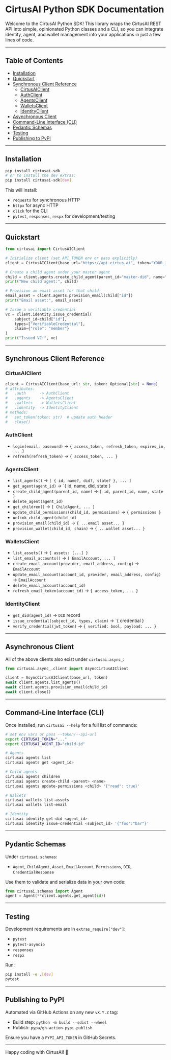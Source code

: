 # CirtusAI Python SDK Documentation

Welcome to the CirtusAI Python SDK! This library wraps the CirtusAI REST API into simple, opinionated Python classes and a CLI, so you can integrate identity, agent, and wallet management into your applications in just a few lines of code.

---

## Table of Contents

- [Installation](#installation)
- [Quickstart](#quickstart)
- [Synchronous Client Reference](#synchronous-client-reference)
  - [CirtusAIClient](#cirtusaiclient)
  - [AuthClient](#authclient)
  - [AgentsClient](#agentsclient)
  - [WalletsClient](#walletsclient)
  - [IdentityClient](#identityclient)
- [Asynchronous Client](#asynchronous-client)
- [Command-Line Interface (CLI)](#command-line-interface-cli)
- [Pydantic Schemas](#pydantic-schemas)
- [Testing](#testing)
- [Publishing to PyPI](#publishing-to-pypi)

---

## Installation

```bash
pip install cirtusai-sdk
# or to install the dev extras:
pip install cirtusai-sdk[dev]
```

This will install:
- `requests` for synchronous HTTP
- `httpx` for async HTTP
- `click` for the CLI
- `pytest`, `responses`, `respx` for development/testing

---

## Quickstart

```python
from cirtusai import CirtusAIClient

# Initialize client (set API_TOKEN env or pass explicitly)
client = CirtusAIClient(base_url="https://api.cirtus.ai", token="YOUR_JWT_TOKEN")

# Create a child agent under your master agent
child = client.agents.create_child_agent(parent_id="master-did", name="MyChild")
print("New child agent:", child)

# Provision an email asset for that child
email_asset = client.agents.provision_email(child["id"])
print("Email asset:", email_asset)

# Issue a verifiable credential
vc = client.identity.issue_credential(
    subject_id=child["id"],
    types=["VerifiableCredential"],
    claim={"role": "member"}
)
print("Issued VC:", vc)
```

---

## Synchronous Client Reference

### CirtusAIClient

```python
client = CirtusAIClient(base_url: str, token: Optional[str] = None)
# attributes:
#   .auth      -> AuthClient
#   .agents    -> AgentsClient
#   .wallets   -> WalletsClient
#   .identity  -> IdentityClient
# methods:
#   set_token(token: str)  # update auth header
#   close()
```

### AuthClient
- `login(email, password)` → `{ access_token, refresh_token, expires_in, ... }`
- `refresh(refresh_token)` → `{ access_token, ... }`

### AgentsClient
- `list_agents()` → `[ { id, name?, did?, state? }, ... ]`
- `get_agent(agent_id)` → `{ id, name, did, state }
- `create_child_agent(parent_id, name)` → `{ id, parent_id, name, state }`
- `delete_agent(agent_id)`
- `get_children()` → `[ ChildAgent, ... ]`
- `update_child_permissions(child_id, permissions)` → `{ permissions }`
- `unlink_child_agent(child_id)`
- `provision_email(child_id)` → `{ ...email asset... }`
- `provision_wallet(child_id, chain)` → `{ ...wallet asset... }`

### WalletsClient
- `list_assets()` → `{ assets: [...] }`
- `list_email_accounts()` → `[ EmailAccount, ... ]`
- `create_email_account(provider, email_address, config)` → `EmailAccount`
- `update_email_account(account_id, provider, email_address, config)` → `EmailAccount`
- `delete_email_account(account_id)`
- `refresh_email_token(account_id)` → `{ access_token, ... }`

### IdentityClient
- `get_did(agent_id)` → `DID` record
- `issue_credential(subject_id, types, claim)` → `{ credential }
- `verify_credential(jwt_token)` → `{ verified: bool, payload: ... }`

---

## Asynchronous Client

All of the above clients also exist under `cirtusai.async_`:

```python
from cirtusai.async_.client import AsyncCirtusAIClient

client = AsyncCirtusAIClient(base_url, token)
await client.agents.list_agents()
await client.agents.provision_email(child_id)
await client.close()
```


---

## Command-Line Interface (CLI)

Once installed, run `cirtusai --help` for a full list of commands:

```bash
# set env vars or pass --token/--api-url
export CIRTUSAI_TOKEN="..."
export CIRTUSAI_AGENT_ID="child-id"

# Agents
cirtusai agents list
cirtusai agents get <agent_id>

# Child agents
cirtusai agents children
cirtusai agents create-child <parent> <name>
cirtusai agents update-permissions <child> '{"read": true}'

# Wallets
cirtusai wallets list-assets
cirtusai wallets list-email

# Identity
cirtusai identity get-did <agent_id>
cirtusai identity issue-credential <subject_id> '{"foo":"bar"}'
```

---

## Pydantic Schemas

Under `cirtusai.schemas`:
- `Agent`, `ChildAgent`, `Asset`, `EmailAccount`, `Permissions`, `DID`, `CredentialResponse`

Use them to validate and serialize data in your own code:

```python
from cirtusai.schemas import Agent
agent = Agent(**client.agents.get_agent(id))
``` 

---

## Testing

Development requirements are in `extras_require["dev"]`:
- `pytest`
- `pytest-asyncio`
- `responses`
- `respx`

Run:
```bash
pip install -e .[dev]
pytest
```

---

## Publishing to PyPI

Automated via GitHub Actions on any new `vX.Y.Z` tag:
- Build step: `python -m build --sdist --wheel`
- Publish: `pypa/gh-action-pypi-publish`

Ensure you have a `PYPI_API_TOKEN` in GitHub Secrets.

---

Happy coding with CirtusAI! 🎉
